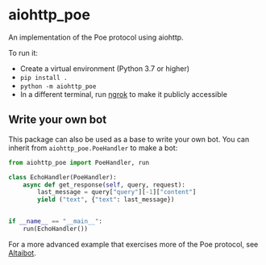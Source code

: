 # aiohttp_poe

An implementation of the Poe protocol using aiohttp.

To run it:
- Create a virtual environment (Python 3.7 or higher)
- `pip install .`
- `python -m aiohttp_poe`
- In a different terminal, run [ngrok](https://ngrok.com/) to make it publicly accessible

## Write your own bot

This package can also be used as a base to write your own bot. You can
inherit from `aiohttp_poe.PoeHandler` to make a bot:

```python
from aiohttp_poe import PoeHandler, run

class EchoHandler(PoeHandler):
    async def get_response(self, query, request):
        last_message = query["query"][-1]["content"]
        yield ("text", {"text": last_message})


if __name__ == "__main__":
    run(EchoHandler())
```

For a more advanced example that exercises more of the Poe protocol, see
[Altaibot](./src/aiohttp_poe/samples/altai.py).
